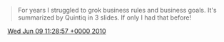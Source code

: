 > For years I struggled to grok business rules and business goals\. It's summarized by Quintiq in 3 slides\. If only I had that before\!

<img src="../../media/tweet.ico" width="12" /> [Wed Jun 09 11:28:57 +0000 2010](https://twitter.com/DromerDenker/status/15775179313)